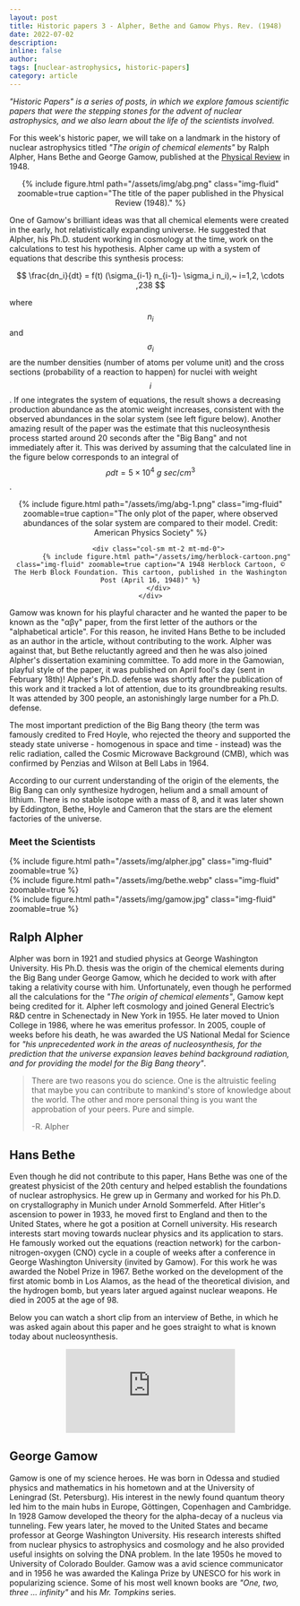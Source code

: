 ```yaml
---
layout: post
title: Historic papers 3 - Alpher, Bethe and Gamow Phys. Rev. (1948)
date: 2022-07-02
description:
inline: false
author:
tags: [nuclear-astrophysics, historic-papers]
category: article
---
```


*"Historic Papers" is a series of posts, in which we explore famous scientific papers that were the stepping stones for the advent of nuclear astrophysics, and we also learn about the life of the scientists involved.* <br>

For this week's historic paper, we will take on a landmark in the history of nuclear astrophysics titled *"The origin of chemical elements"* by Ralph Alpher, Hans Bethe and George Gamow, published at the [Physical Review](https://journals.aps.org/pr/abstract/10.1103/PhysRev.73.803) in 1948.

<center>
    <div class="row justify-content-sm-center">
        <div class="col-sm mt-2 mt-md-0">
            {% include figure.html path="/assets/img/abg.png" class="img-fluid" zoomable=true caption="The title of the paper published in the Physical Review (1948)." %}
        </div>
    </div>
</center>

One of Gamow's brilliant ideas was that all chemical elements were created in the early, hot relativistically expanding universe. He suggested that Alpher, his Ph.D. student working in cosmology at the time, work on the calculations to test his hypothesis. Alpher came up with a system of equations that describe this synthesis process:

$$
\frac{dn_i}{dt} = f(t) (\sigma_{i-1} n_{i-1}- \sigma_i n_i),~ i=1,2, \cdots ,238
$$

where $$n_i$$ and $$\sigma_i$$ are the number densities (number of atoms per volume unit) and the cross sections (probability of a reaction to happen) for nuclei with weight $$i$$. If one integrates the system of equations, the result shows a decreasing production abundance as the atomic weight increases, consistent with the observed abundances in the solar system (see left figure below). Another amazing result of the paper was the estimate that this nucleosynthesis process started around 20 seconds after the "Big Bang" and not immediately after it. This was derived by assuming that the calculated line in the figure below corresponds to an integral of $$\rho dt= 5 \times 10^4~ g~sec/cm^3$$.

<center>
    <div class="row justify-content-sm-center">
        <div class="col-sm mt-2 mt-md-0">
            {% include figure.html path="/assets/img/abg-1.png" class="img-fluid" zoomable=true caption="The only plot of the paper, where observed abundances of the solar system are compared to their model. Credit: American Physics Society" %}
        </div>

        <div class="col-sm mt-2 mt-md-0">
            {% include figure.html path="/assets/img/herblock-cartoon.png" class="img-fluid" zoomable=true caption="A 1948 Herblock Cartoon, © The Herb Block Foundation. This cartoon, published in the Washington Post (April 16, 1948)" %}
        </div>
    </div>
</center>

Gamow was known for his playful character and he wanted the paper to be known as the "αβγ" paper, from the first letter of the authors or the "alphabetical article". For this reason, he invited Hans Bethe to be included as an author in the article, without contributing to the work. Alpher was against that, but Bethe reluctantly agreed and then he was also joined Alpher's dissertation examining committee. To add more in the Gamowian, playful style of the paper, it was published on April fool's day (sent in February 18th)! Alpher's Ph.D. defense was shortly after the publication of this work and it tracked a lot of attention, due to its groundbreaking results. It was attended by 300 people, an astonishingly large number for a Ph.D. defense.

The most important prediction of the Big Bang theory (the term was famously credited to Fred Hoyle, who rejected the theory and supported the steady state universe - homogenous in space and time - instead) was the relic radiation, called the Cosmic Microwave Background (CMB), which was confirmed by Penzias and Wilson at Bell Labs in 1964.

According to our current understanding of the origin of the elements, the Big Bang can only synthesize hydrogen, helium and a small amount of lithium. There is no stable isotope with a mass of 8, and it was later shown by Eddington, Bethe, Hoyle and Cameron that the stars are the element factories of the universe.


### Meet the Scientists

<div class="row mt-3">
    <div class="col-sm mt-3 mt-md-0">
        {% include figure.html path="/assets/img/alpher.jpg" class="img-fluid" zoomable=true  %}
    </div>
    <div class="col-sm mt-3 mt-md-0">
        {% include figure.html path="/assets/img/bethe.webp" class="img-fluid" zoomable=true  %}
    </div>
    <div class="col-sm mt-3 mt-md-0">
        {% include figure.html path="/assets/img/gamow.jpg" class="img-fluid" zoomable=true  %}
    </div>
</div>



**Ralph Alpher**
---

Alpher was born in 1921 and studied physics at George Washington University. His Ph.D. thesis was the origin of the chemical elements during the Big Bang under George Gamow, which he decided to work with after taking a relativity course with him. Unfortunately, even though he performed all the calculations for the *"The origin of chemical elements"*, Gamow kept being credited for it. Alpher left cosmology and joined General Electric’s R&D centre in Schenectady in New York in 1955. He later moved to Union College in 1986, where he was emeritus professor. In 2005, couple of weeks before his death, he was awarded the US National Medal for Science for *"his unprecedented work in the areas of nucleosynthesis, for the prediction that the universe expansion leaves behind background radiation, and for providing the model for the Big Bang theory"*.

><i class="fas fa-quote-left"></i> There are two reasons you do science. One is the altruistic feeling that maybe you can contribute to mankind's store of knowledge about the world. The other and more personal thing is you want the approbation of your peers. Pure and simple.
>
>-R. Alpher


**Hans Bethe**
---

Even though he did not contribute to this paper, Hans Bethe was one of the greatest physicist of the 20th century and helped establish the foundations of nuclear astrophysics. He grew up in Germany and worked for his Ph.D. on crystallography in Munich under Arnold Sommerfeld. After Hitler's ascension to power in 1933, he moved first to England and then to the United States, where he got a position at Cornell university. His research interests start moving towards nuclear physics and its application to stars. He famously worked out the equations (reaction network) for the carbon-nitrogen-oxygen (CNO) cycle in a couple of weeks after a conference in George Washington University (invited by Gamow). For this work he was awarded the Nobel Prize in 1967. Bethe worked on the development of the first atomic bomb in Los Alamos, as the head of the theoretical division, and the hydrogen bomb, but years later argued against nuclear weapons. He died in 2005 at the age of 98.


Below you can watch a short clip from an interview of Bethe, in which he was asked again about this paper and he goes straight to what is known today about nucleosynthesis.
<center>
<div class='video-container'>
<iframe width="60%" src="https://www.youtube.com/embed/an6NaM4A7ko" frameborder="0" allow="accelerometer; autoplay; clipboard-write; encrypted-media; gyroscope; picture-in-picture" allowfullscreen></iframe>
</div>
</center>

**George Gamow**
---

Gamow is one of my science heroes. He was born in Odessa and studied physics and mathematics in his hometown and at the University of Leningrad (St. Petersburg). His interest in the newly found quantum theory led him to the main hubs in Europe, Göttingen, Copenhagen and Cambridge. In 1928 Gamow developed the theory for the alpha-decay of a nucleus via tunneling. Few years later, he moved to the United States and became professor at George Washington University. His research interests shifted from nuclear physics to astrophysics and cosmology and he also provided useful insights on solving the DNA problem. In the late 1950s he moved to University of Colorado Boulder. Gamow was a avid science communicator and in 1956 he was awarded the Kalinga Prize by UNESCO for his work in popularizing science. Some of his most well known books are *"One, two, three ... infinity"* and his *Mr. Tompkins* series.
